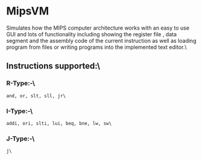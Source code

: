 # MipsVM
Simulates how the MIPS computer architecture works with an easy to use GUI and lots of functionality including showing the register file , data segment and the assembly code of the current instruction as well as loading program from files or writing programs into the implemented text editor.\
## Instructions supported:\
###  R-Type:-\
    and, or, slt, sll, jr\
###  I-Type:-\
    addi, ori, slti, lui, beq, bne, lw, sw\
###  J-Type:-\
    j\
